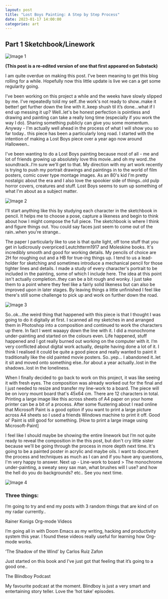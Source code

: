 ```yaml
---
layout: post
title: "Lost Boys Painting: A Step by Step Process"
date: 2023-01-17 14:00:00
categories: art
---
```

## Part 1 Sketchbook/Linework

![Image 1](/assets/images/lost-boys-sketchbook-scans-1.jpg)

__(This post is a re-edited version of one that first appeared on Substack)__


I am quite overdue on making this post. I’ve been meaning to get this blog rolling for a while. Hopefully now this little update is live we can a get some regularity going.

I’ve been working on this project a while and the weeks have slowly slipped by me. I've repeatedly told my self..the work's not ready to show..make it better! get further down the line with it..keep shush til it’s done…what if I end up messing it up? Well..let's be honest perfection is pointless and drawing and painting can take a really long time (especially if you work the way I do). Sharing something publicly can give you some momentum. Anyway - I'm actually well ahead in the process of what I will show you so far today.. this piece has been a particularly long road. I started with the intention of making a Lost Boys piece over a year ago now around Halloween..

I've been wanting to do a Lost Boys painting because most of all - me and lot of friends growing up absolutely love this movie..and oh my word..the soundtrack..I’m sure we'll get to that. My direction with my art work recently is trying to push my portrait drawings and paintings in to the world of film posters, comic cover type montage images. As an 80's kid I'm pretty nostalgic about the era and I also love the spookier side of things..old pulp horror covers, creatures and stuff. Lost Boys seems to sum up something of what I'm about as a subject matter.

![Image 2](/assets/images/michael-lost-boys-sketchbook-scans-2.jpg)

I’ll start anything like this by studying each character in the sketchbook in pencil. It helps me to choose a pose, capture a likeness and begin to think about how I might compose the full piece. The sketchbook is where I think and figure things out. You could say faces just seem to come out of the rain..when you're strange..

The paper I particularly like to use is that quite light, off tone stuff that you get in ludicrously overpriced Leutchtterm1917 and Moleskine books. It's incredibly smooth and good for working details. My pencils of choice are 2H for roughing out and a HB for true-ing things up. I tend to us a lead-holder for sketching and sometimes introduce a mechanical pencil for those tighter lines and details. I made a study of every character's portrait to be included in the painting, some of which I include here. The idea at this point isn't actually completion..they can be a bit rough and wonky. I just take them to a point where they feel like a fairly solid likeness but can also be improved upon in later stages. By leaving things a little unfinished I feel like there's still some challenge to pick up and work on further down the road.

![Image 3](/assets/images/grandpa-lost-boys-sketchbook-scans-3.jpg)

So..ok…the weird thing that happened with this piece is that I thought I was going to do it digitally at first. I scanned all my sketches in and arranged them in Photoshop into a composition and continued to work the characters up there. In fact I went waaayy down the line with it. I did a monochrome under-painting and started on the colours even. Life happened, stuff happened and I got really burned out working on the computer with it. I’m very conflicted about digital work actually, despite having done a lot of it. I think I realised it could be quite a good piece and really wanted to paint it traditionally like the old painted movie posters. So..yep... I abandoned it..let it sit and moved onto something else..for about a year actually..lost in the shadows..lost in the loneliness.

When I finally decided to go back to work on this project, it was like seeing it with fresh eyes. The composition was already worked out for the final and I just needed to resize and transfer my line-work to a board. The piece will be on ivory mount board that's 45x64 cm. There are 12 characters in total. Printing a large image like this across sheets of A4 paper on your home printer can be a bit of a process. After some flustering about I read online that Microsoft Paint is a good option if you want to print a large picture across A4 sheets so I used a friends Windows machine to print it off. Good ol' Paint is still good for something. [How to print a large image using Microsoft-Paint]

I feel like I should maybe be showing the entire linework but I’m not quite ready to reveal the composition in the this post, but don't cry little sister because we'll be going through the process in more depth next time. It's going to be a painted poster in acrylic and maybe oils. I want to document the process and techniques as much as I can and if you have any questions, I'm very happy to answer. Next up - Line-work to board > The monochrome under-painting, a sweaty sexy sax man, what brushes will I use? and how the hell do you do backgrounds? etc.. See you next time.

![Image 4](/assets/images/sam-lost-boys-sketchbook-scans-4.jpg)

### Three things:

I’m going to try and end my posts with 3 random things that are kind of on my radar currently..

Rainer Konigs Org-mode Videos

I’m going all in with Doom Emacs as my writing, hacking and productivity system this year. I found these videos really useful for learning how Org-mode works.

‘The Shadow of the Wind’ by Carlos Ruiz Zafon

Just started on this book and I’ve just got that feeling that it’s going to a good one..

The Blindboy Podcast

My favourite podcast at the moment. Blindboy is just a very smart and entertaining story teller. Love the ‘hot take’ episodes.


